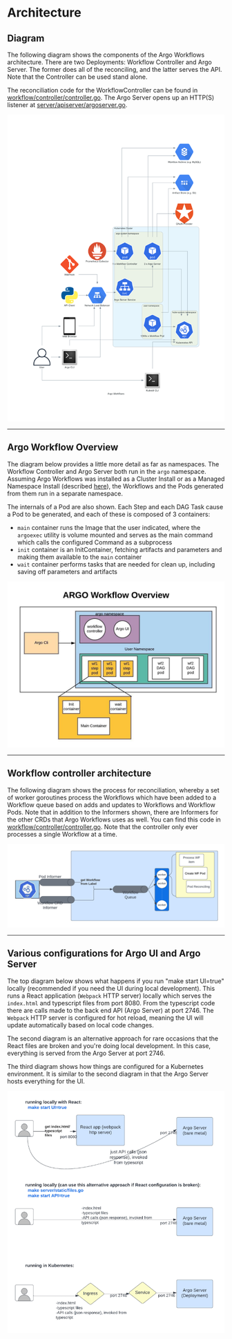 # Architecture

## Diagram

The following diagram shows the components of the Argo Workflows architecture. There are two Deployments: Workflow Controller and Argo Server. The former does all of the reconciling, and the latter serves the API. Note that the Controller can be used stand alone.

The reconciliation code for the WorkflowController can be found in [workflow/controller/controller.go](../workflow/controller/controller.go). The Argo Server opens up an HTTP(S) listener at [server/apiserver/argoserver.go](../server/apiserver/argoserver.go).

![diagram](assets/diagram.png)

---
## Argo Workflow Overview

The diagram below provides a little more detail as far as namespaces. The Workflow Controller and Argo Server both run in the `argo` namespace. Assuming Argo Workflows was installed as a Cluster Install or as a Managed Namespace Install (described [here](installation.md)), the Workflows and the Pods generated from them run in a separate namespace.

The internals of a Pod are also shown. Each Step and each DAG Task cause a Pod to be generated, and each of these is composed of 3 containers:
- `main` container runs the Image that the user indicated, where the `argoexec` utility is volume mounted and serves as the main command which calls the configured Command as a subprocess
- `init` container is an InitContainer, fetching artifacts and parameters and making them available to the `main` container
- `wait` container performs tasks that are needed for clean up, including saving off parameters and artifacts

![diagram](assets/overview.jpeg)

---
## Workflow controller architecture

The following diagram shows the process for reconciliation, whereby a set of worker goroutines process the Workflows which have been added to a Workflow queue based on adds and updates to Workflows and Workflow Pods. Note that in addition to the Informers shown, there are Informers for the other CRDs that Argo Workflows uses as well. You can find this code in [workflow/controller/controller.go](../workflow/controller/controller.go). Note that the controller only ever processes a single Workflow at a time.

![diagram](assets/workflow-controller-queue.png)

---

## Various configurations for Argo UI and Argo Server

The top diagram below shows what happens if you run "make start UI=true" locally (recommended if you need the UI during local development). This runs a React application (`Webpack` HTTP server) locally which serves the `index.html` and typescript files from port 8080. From the typescript code there are calls made to the back end API (Argo Server) at port 2746. The `Webpack` HTTP server is configured for hot reload, meaning the UI will update automatically based on local code changes.

The second diagram is an alternative approach for rare occasions that the React files are broken and you're doing local development. In this case, everything is served from the Argo Server at port 2746.

The third diagram shows how things are configured for a Kubernetes environment. It is similar to the second diagram in that the Argo Server hosts everything for the UI.

![diagram](assets/argo-server-ui-configurations.png)

